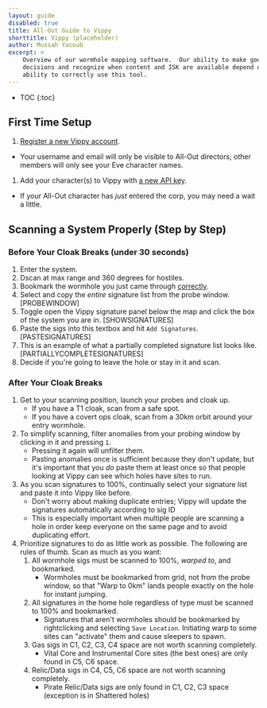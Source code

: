 ```yaml
---
layout: guide
disabled: true
title: All-Out Guide to Vippy
shorttitle: Vippy (placeholder)
author: Mussah Yacoub
excerpt: >
    Overview of our wormhole mapping software.  Our ability to make good
    decisions and recognize when content and ISK are available depend on your
    ability to correctly use this tool.
---
```



* TOC
{:toc}


## First Time Setup

1. [Register a new Vippy account](http://eve-vippy.com/index.php?register=1).
 - Your username and email will only be visible to All-Out directors; other members will only see your Eve character names.
1. Add your character(s) to Vippy with [a new API key](https://community.eveonline.com/support/api-key/update/).
 - If your All-Out character has *just* entered the corp, you may need a wait a little.

## Scanning a System Properly (Step by Step)

### Before Your Cloak Breaks (under 30 seconds)

1. Enter the system.
1. Dscan at max range and 360 degrees for hostiles.
1. Bookmark the wormhole you just came through [correctly](#).
1. Select and copy the *entire* signature list from the probe window. [PROBEWINDOW]
1. Toggle open the Vippy signature panel below the map and click the box of the system you are in. [SHOWSIGNATURES]
1. Paste the sigs into this textbox and hit `Add Signatures`. [PASTESIGNATURES]
1. This is an example of what a partially completed signature list looks like. [PARTIALLYCOMPLETESIGNATURES]
1. Decide if you're going to leave the hole or stay in it and scan.

### After Your Cloak Breaks

1. Get to your scanning position, launch your probes and cloak up.
    - If you have a T1 cloak, scan from a safe spot.
    - If you have a covert ops cloak, scan from a 30km orbit around your entry wormhole.
1. To simplify scanning, filter anomalies from your probing window by clicking in it and pressing `1`.
    - Pressing it again will unfilter them.
    - Pasting anomalies once is sufficient because they don't update, but it's important that you *do* paste them at least once so that people looking at Vippy can see which holes have sites to run.
1. As you scan signatures to 100%, continually select your signature list and paste it into Vippy like before.
    - Don't worry about making duplicate entries; Vippy will update the signatures automatically according to sig ID
    - This is especially important when multiple people are scanning a hole in order keep everyone on the same page and to avoid duplicating effort.
1. Prioritize signatures to do as little work as possible.  The following are rules of thumb.  Scan as much as you want:
    1. All wormhole sigs must be scanned to 100%, *warped to*, and bookmarked.
        - Wormholes must be bookmarked from grid, not from the probe window, so that "Warp to 0km" lands people exactly on the hole for instant jumping.
    1. All signatures in the home hole regardless of type must be scanned to 100% and bookmarked.
        - Signatures that aren't wormholes should be bookmarked by rightclicking and selecting `Save Location`.  Initiating warp to some sites can "activate" them and cause sleepers to spawn.
    1. Gas sigs in C1, C2, C3, C4 space are not worth scanning completely.
        - Vital Core and Instrumental Core sites (the best ones) are only found in C5, C6 space.
    1. Relic/Data sigs in C4, C5, C6 space are not worth scanning completely.
        - Pirate Relic/Data sigs are only found in C1, C2, C3 space (exception is in Shattered holes)
